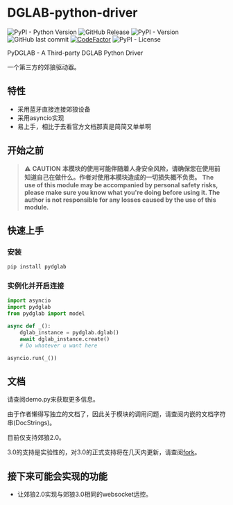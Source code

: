 # DGLAB-python-driver

![PyPI - Python Version](https://img.shields.io/pypi/pyversions/pydglab) ![GitHub Release](https://img.shields.io/github/v/release/shilapi/dglab-python-driver)
![PyPI - Version](https://img.shields.io/pypi/v/pydglab)
![GitHub last commit](https://img.shields.io/github/last-commit/shilapi/dglab-python-driver)
[![CodeFactor](https://www.codefactor.io/repository/github/shilapi/dglab-python-driver/badge)](https://www.codefactor.io/repository/github/shilapi/dglab-python-driver)
![PyPI - License](https://img.shields.io/pypi/l/pydglab) 

 PyDGLAB - A Third-party DGLAB Python Driver

 一个第三方的郊狼驱动器。

## 特性

- 采用蓝牙直接连接郊狼设备
- 采用asyncio实现
- 易上手，相比于去看官方文档那真是简简又单单啊

## 开始之前

> ⚠️ **CAUTION**
> **本模块的使用可能伴随着人身安全风险，请确保您在使用前知道自己在做什么。作者对使用本模块造成的一切损失概不负责。**
> **The use of this module may be accompanied by personal safety risks, please make sure you know what you're doing before using it. The author is not responsible for any losses caused by the use of this module.**

## 快速上手

### 安装

```bash
pip install pydglab
```

### 实例化并开启连接

```python
import asyncio
import pydglab
from pydglab import model

async def _():
    dglab_instance = pydglab.dglab()
    await dglab_instance.create()
    # Do whatever u want here

asyncio.run(_())
```

## 文档

 请查阅demo.py来获取更多信息。

 由于作者懒得写独立的文档了，因此关于模块的调用问题，请查阅内嵌的文档字符串(DocStrings)。

 目前仅支持郊狼2.0。

 3.0的支持是实验性的，对3.0的正式支持将在几天内更新，请查阅[fork](https://github.com/shilapi/DGLAB-python-driver/tree/v3)。

## 接下来可能会实现的功能

- 让郊狼2.0实现与郊狼3.0相同的websocket远控。
